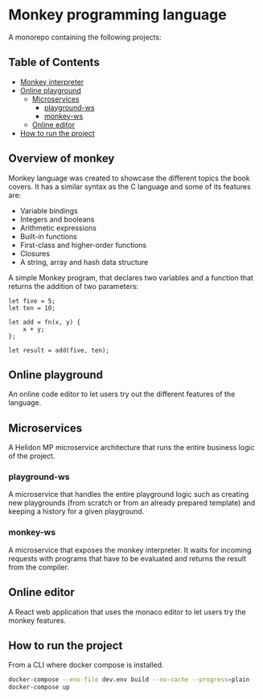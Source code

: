 # Monkey programming language

A monorepo containing the following projects:

## Table of Contents
- [Monkey interpreter](##overview-of-monkey)
- [Online playground](##online-playground) 
  - [Microservices](##microservices)
    - [playground-ws](###playground-ws)
    - [monkey-ws](###monkey-ws)
  - [Online editor](##online-editor)
- [How to run the project](##how-to-run-the-project)

## Overview of monkey
Monkey language was created to showcase the different topics the book covers. It has a similar syntax as the C language and some of its features are:

- Variable bindings
- Integers and booleans
- Arithmetic expressions
- Built-in functions
- First-class and higher-order functions
- Closures
- A string, array and hash data structure

A simple Monkey program, that declares two variables and a function that returns the addition of two parameters:
```
let five = 5;
let ten = 10;

let add = fn(x, y) {
    x + y;
};

let result = add(five, ten);
```

## Online playground
An online code editor to let users try out the different features of the language.

## Microservices
A Helidon MP microservice architecture that runs the entire business logic of the project.

### playground-ws
A microservice that handles the entire playground logic such as creating new playgrounds (from scratch or from an already prepared template) and keeping a history for a given playground.

### monkey-ws
A microservice that exposes the monkey interpreter. It waits for incoming requests with programs that have to be evaluated and returns the result from the compiler.

## Online editor
A React web application that uses the monaco editor to let users try the monkey features.

## How to run the project
From a CLI where docker compose is installed. 

```bash
docker-compose --env-file dev.env build --no-cache --progress=plain
docker-compose up
```